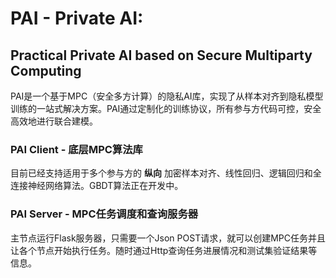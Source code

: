 # PAI - Private AI: 

## Practical Private AI based on Secure Multiparty Computing

PAI是一个基于MPC（安全多方计算）的隐私AI库，实现了从样本对齐到隐私模型训练的一站式解决方案。PAI通过定制化的训练协议，所有参与方代码可控，安全高效地进行联合建模。

### PAI Client - 底层MPC算法库

目前已经支持适用于多个参与方的 **纵向** 加密样本对齐、线性回归、逻辑回归和全连接神经网络算法。GBDT算法正在开发中。

### PAI Server - MPC任务调度和查询服务器

主节点运行Flask服务器，只需要一个Json POST请求，就可以创建MPC任务并且让各个节点开始执行任务。随时通过Http查询任务进展情况和测试集验证结果等信息。